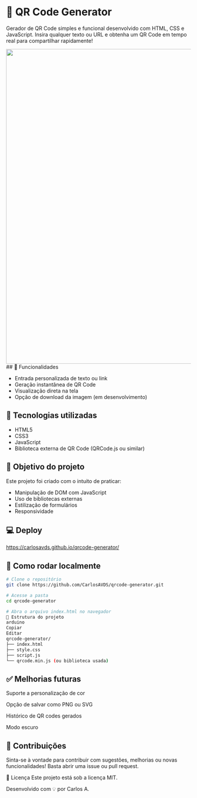 # 📱 QR Code Generator

Gerador de QR Code simples e funcional desenvolvido com HTML, CSS e JavaScript. Insira qualquer texto ou URL e obtenha um QR Code em tempo real para compartilhar rapidamente!
<div align="center">
  <img width="1431" height="857" alt="Image" src="https://github.com/user-attachments/assets/f9149b34-ef6f-445b-9f08-9cc9b34f005b" />
</div>
## 🚀 Funcionalidades

- Entrada personalizada de texto ou link
- Geração instantânea de QR Code
- Visualização direta na tela
- Opção de download da imagem (em desenvolvimento)

## 🧰 Tecnologias utilizadas

- HTML5
- CSS3
- JavaScript
- Biblioteca externa de QR Code (QRCode.js ou similar)

## 🎯 Objetivo do projeto

Este projeto foi criado com o intuito de praticar:

- Manipulação de DOM com JavaScript
- Uso de bibliotecas externas
- Estilização de formulários
- Responsividade

## 💻 Deploy
https://carlosavds.github.io/qrcode-generator/

## 🧪 Como rodar localmente

```bash
# Clone o repositório
git clone https://github.com/CarlosAVDS/qrcode-generator.git

# Acesse a pasta
cd qrcode-generator

# Abra o arquivo index.html no navegador
📂 Estrutura do projeto
arduino
Copiar
Editar
qrcode-generator/
├── index.html
├── style.css
├── script.js
└── qrcode.min.js (ou biblioteca usada)
```

## ✅ Melhorias futuras
Suporte a personalização de cor

Opção de salvar como PNG ou SVG

Histórico de QR codes gerados

Modo escuro

## 🤝 Contribuições
Sinta-se à vontade para contribuir com sugestões, melhorias ou novas funcionalidades! Basta abrir uma issue ou pull request.

📝 Licença
Este projeto está sob a licença MIT.

Desenvolvido com 💡 por Carlos A.
